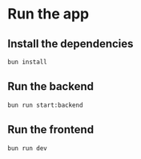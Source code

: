 # Run the app

## Install the dependencies

```
bun install
```

## Run the backend

```
bun run start:backend
```

## Run the frontend

```
bun run dev
```
